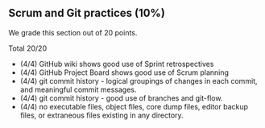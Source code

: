 ## Scrum and Git practices (10%)

We grade this section out of 20 points.

Total 20/20

* (4/4) GitHub wiki shows good use of Sprint retrospectives
* (4/4) GitHub Project Board shows good use of Scrum planning
* (4/4) git commit history - logical groupings of changes in each commit, and meaningful commit messages.
* (4/4) git commit history - good use of branches and git-flow.
* (4/4) no executable files, object files, core dump files, editor backup files, or extraneous files existing in any directory.